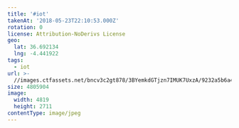 ```yaml
---
title: '#iot'
takenAt: '2018-05-23T22:10:53.000Z'
rotation: 0
license: Attribution-NoDerivs License
geo:
  lat: 36.692134
  lng: -4.441922
tags:
  - iot
url: >-
  //images.ctfassets.net/bncv3c2gt878/3BYemkdGTjzn7IMUK7UxzA/9232a5b6a44ec4394901835133677a55/iot_41407730335_o
size: 4805904
image:
  width: 4819
  height: 2711
contentType: image/jpeg
---
```


